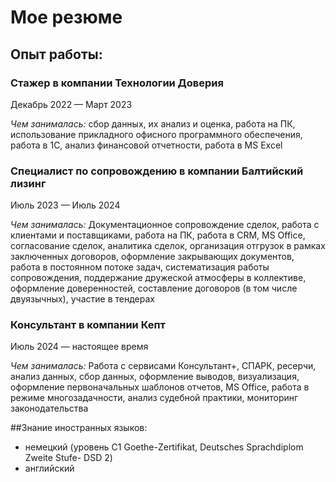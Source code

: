 # Мое резюме

## Опыт работы:

### Стажер в компании Технологии Доверия

Декабрь 2022 — Март 2023

*Чем занималась:* сбор данных, их анализ и оценка, работа на ПК, использование прикладного офисного программного обеспечения, работа в 1С, анализ финансовой отчетности, работа в MS Excel 

### Специалист по сопровождению в компании Балтийский лизинг

Июль 2023 — Июль 2024

*Чем занималась:* Документационное сопровождение сделок, работа с клиентами и поставщиками, работа на ПК, работа в CRM, MS Office, согласование сделок, аналитика сделок, организация отгрузок в рамках заключенных договоров, оформление закрывающих документов, работа в постоянном потоке задач, систематизация работы сопровождения, поддержание дружеской атмосферы в коллективе, оформление доверенностей, составление договоров (в том числе двуязычных), участие в тендерах

### Консультант в компании Кепт

Июль 2024 — настоящее время

*Чем занималась:* Работа с сервисами Консультант+, СПАРК, ресерчи, анализ данных, сбор данных, оформление выводов, визуализация, оформление первоначальных шаблонов отчетов, MS Office, работа в режиме многозадачности, анализ судебной практики, мониторинг законодательства

##Знание иностранных языков:
 
- немецкий (уровень С1 Goethe-Zertifikat, Deutsches Sprachdiplom Zweite Stufe- DSD 2)
- английский
